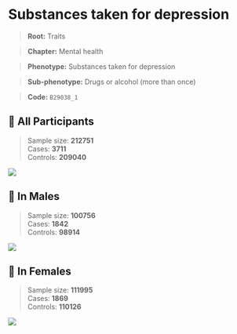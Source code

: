 # Substances taken for depression
> **Root:** Traits  

> **Chapter:** Mental health  

> **Phenotype:** Substances taken for depression  

> **Sub-phenotype:** Drugs or alcohol (more than once)  

> **Code:** `B29038_1`

## 🧪 All Participants  
> Sample size: **212751**  
> Cases: **3711**  
> Controls: **209040**
<img src="/Traits/Figures/ALL/B29038_1.png"/>
<CsvTable src="/public/Traits/Data/ALL/LG_B29038_1.csv" label="🔍 View full results" />

## 👨 In Males  
> Sample size: **100756**  
> Cases: **1842**  
> Controls: **98914**
<img src="/Traits/Figures/Male/B29038_1.png"/>
<CsvTable src="/public/Traits/Data/Male/LG_B29038_1.csv" label="🔍 View full results" />

## 👩 In Females  
> Sample size: **111995**  
> Cases: **1869**  
> Controls: **110126**
<img src="/Traits/Figures/Female/B29038_1.png"/>
<CsvTable src="/public/Traits/Data/Female/LG_B29038_1.csv" label="🔍 View full results" />

